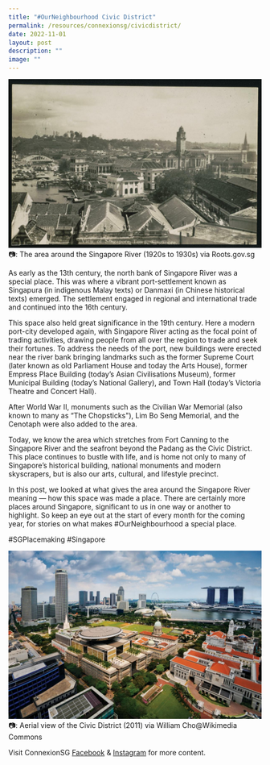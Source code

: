 ```yaml
---
title: "#OurNeighbourhood Civic District"
permalink: /resources/connexionsg/civicdistrict/
date: 2022-11-01
layout: post
description: ""
image: ""
---
```

![](/images/connexionsg/2022/Civic%201.jpg)
📷: The area around the Singapore River (1920s to 1930s) via Roots.gov.sg

As early as the 13th century, the north bank of Singapore River was a special place. This was where a vibrant port-settlement known as Singapura (in indigenous Malay texts) or Danmaxi (in Chinese historical texts) emerged. The settlement engaged in regional and international trade and continued into the 16th century.

This space also held great significance in the 19th century. Here a modern port-city developed again, with Singapore River acting as the focal point of trading activities, drawing people from all over the region to trade and seek their fortunes. To address the needs of the port, new buildings were erected near the river bank bringing landmarks such as the former Supreme Court (later known as old Parliament House and today the Arts House), former Empress Place Building (today’s Asian Civilisations Museum), former Municipal Building (today’s National Gallery), and Town Hall (today’s Victoria Theatre and Concert Hall). 

After World War II, monuments such as the Civilian War Memorial (also known to many as “The Chopsticks"), Lim Bo Seng Memorial, and the Cenotaph were also added to the area.

Today, we know the area which stretches from Fort Canning to the Singapore River and the seafront beyond the Padang as the Civic District. This place continues to bustle with life, and is home not only to many of Singapore’s historical building, national monuments and modern skyscrapers, but is also our arts, cultural, and lifestyle precinct.

In this post, we looked at what gives the area around the Singapore River meaning — how this space was made a place. There are certainly more places around Singapore, significant to us in one way or another to highlight. So keep an eye out at the start of every month for the coming year, for stories on what makes #OurNeighbourhood a special place. 

#SGPlacemaking #Singapore

![](/images/connexionsg/2022/Civic%202.jpg) 
📷: Aerial view of the Civic District (2011) via William Cho@Wikimedia Commons

Visit ConnexionSG [Facebook](https://www.facebook.com/ConnexionSG) & [Instagram](https://www.instagram.com/connexionsg/) for more content.
